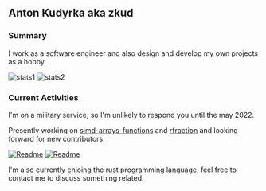 ## Anton Kudyrka aka zkud

### Summary

I work as a software engineer and also design and develop my own projects as a hobby.

![stats1](https://github-readme-stats.vercel.app/api?username=zkud&count_private=true&show_icons=true&theme=dark)
![stats2](https://github-readme-stats.vercel.app/api/top-langs/?username=zkud&show_icons=true&theme=dark&layout=compact&langs_count=10)

### Current Activities

I'm on a military service, so I'm unlikely to respond you until the may 2022.

Presently working on [simd-arrays-functions](https://github.com/zkud/simd-arrays-functions) and [rfraction](https://github.com/zkud/rfraction) and looking forward for new contributors.

[![Readme](https://github-readme-stats.vercel.app/api/pin/?username=zkud&repo=simd-arrays-functions&theme=dark)](https://github.com/zkud/simd-arrays-functions)
[![Readme](https://github-readme-stats.vercel.app/api/pin/?username=zkud&repo=rfraction&theme=dark)](https://github.com/zkud/rfraction)

I'm also currently enjoing the rust programming language, feel free to contact me to discuss something related.
